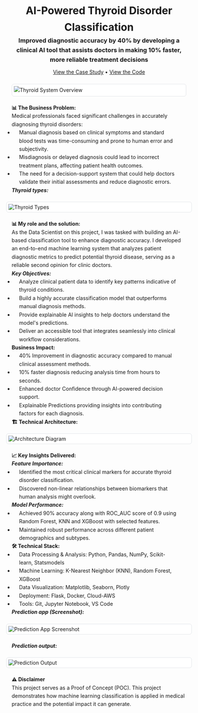 <style>
  /* General responsive typography */
  h1, h3, h4, h5, h6, p, li {
    max-width: 900px;
    margin: auto;
    padding: 0 15px;
    line-height: 1.6;
  }

  /* Responsive images */
  img.responsive-img {
    display: block;
    max-width: 100%;
    height: auto;
    margin: 20px auto;
    border: 1px solid #e1e4e8;
    border-radius: 6px;
    background: #fff;
    padding: 5px;
  }

  /* Lists container */
  ul {
    max-width: 900px;
    margin: auto;
    padding: 0 20px;
  }

  /* Centered links */
  p.center-links {
    text-align: center;
    margin: 10px 0;
  }

  /* Center align h1, h3 */
  h1, h3 {
    text-align: center;
  }

  /* Responsive font sizing */
  @media (max-width: 768px) {
    h1 { font-size: 1.8rem; }
    h3 { font-size: 1.2rem; }
    h4 { font-size: 1.1rem; }
  }

  @media (max-width: 480px) {
    h1 { font-size: 1.5rem; }
    h3 { font-size: 1rem; }
    h4, h5 { font-size: 0.95rem; }
  }
</style>

<h1>AI-Powered Thyroid Disorder Classification</h1>

<h3>Improved diagnostic accuracy by 40% by developing a clinical AI tool that assists doctors in making 10% faster, more reliable treatment decisions</h3>

<p class="center-links"> 
  <a href="https://sagar61205.github.io/Thyroid-detection/">View the Case Study</a> • 
  <a href="https://github.com/sagar61205/Thyroid-detection">View the Code</a> 
</p>

<img src="https://user-images.githubusercontent.com/5305547/127063302-2b8e0c7f-aa8b-4d91-9e2f-4b6f36b34319.png" 
     alt="Thyroid System Overview" class="responsive-img" />

<h4>📊 The Business Problem:</h4>
<p>Medical professionals faced significant challenges in accurately diagnosing thyroid disorders:</p>
<ul>
  <li>Manual diagnosis based on clinical symptoms and standard blood tests was time-consuming and prone to human error and subjectivity.</li>
  <li>Misdiagnosis or delayed diagnosis could lead to incorrect treatment plans, affecting patient health outcomes.</li>
  <li>The need for a decision-support system that could help doctors validate their initial assessments and reduce diagnostic errors.</li>  
</ul>

<h5>Thyroid types:</h5>
<img src="https://github.com/user-attachments/assets/f4affcbd-8798-4b8f-9606-efa476950cfa" 
     alt="Thyroid Types" class="responsive-img" />

<h4>📊 My role and the solution:</h4>
<p>As the Data Scientist on this project, I was tasked with building an AI-based classification tool to enhance diagnostic accuracy. I developed an end-to-end machine learning system that analyzes patient diagnostic metrics to predict potential thyroid disease, serving as a reliable second opinion for clinic doctors.</p>

<h5>Key Objectives:</h5>
<ul>
  <li>Analyze clinical patient data to identify key patterns indicative of thyroid conditions.</li>
  <li>Build a highly accurate classification model that outperforms manual diagnosis methods.</li>
  <li>Provide explainable AI insights to help doctors understand the model's predictions.</li>
  <li>Deliver an accessible tool that integrates seamlessly into clinical workflow considerations.</li>
</ul>

<h4>Business Impact:</h4>
<ul>
  <li>40% Improvement in diagnostic accuracy compared to manual clinical assessment methods.</li>
  <li>10% faster diagnosis reducing analysis time from hours to seconds.</li>
  <li>Enhanced doctor Confidence through AI-powered decision support.</li>
  <li>Explainable Predictions providing insights into contributing factors for each diagnosis.</li>
</ul>

<h4>🏗️ Technical Architecture:</h4>
<img src="https://github.com/user-attachments/assets/ffe27bfc-7283-4a33-aff4-8ab6e03fef98" 
     alt="Architecture Diagram" class="responsive-img" />

<h4>📈 Key Insights Delivered:</h4>

<h5>Feature Importance:</h5>
<ul>
  <li>Identified the most critical clinical markers for accurate thyroid disorder classification.</li>   
  <li>Discovered non-linear relationships between biomarkers that human analysis might overlook.</li>
</ul>

<h5>Model Performance:</h5>
<ul>
  <li>Achieved 90% accuracy along with ROC_AUC score of 0.9 using Random Forest, KNN and XGBoost with selected features.</li>
  <li>Maintained robust performance across different patient demographics and subtypes.</li>
</ul>

<h4>🛠️ Technical Stack:</h4>
<ul>
  <li>Data Processing & Analysis: Python, Pandas, NumPy, Scikit-learn, Statsmodels</li>
  <li>Machine Learning: K-Nearest Neighbor (KNN), Random Forest, XGBoost</li>
  <li>Data Visualization: Matplotlib, Seaborn, Plotly</li>
  <li>Deployment: Flask, Docker, Cloud-AWS</li>
  <li>Tools: Git, Jupyter Notebook, VS Code</li>
</ul>

<h5>Prediction app (Screenshot):</h5>
<img src="https://github.com/user-attachments/assets/c6e68e13-46c8-4dad-b08d-74b5af86326d" 
     alt="Prediction App Screenshot" class="responsive-img" />

<h5>Prediction output:</h5>
<img src="https://github.com/user-attachments/assets/152d7b1b-9107-40a0-9c37-261b249f0191" 
     alt="Prediction Output" class="responsive-img" />

<h4>⚠️ Disclaimer</h4>
<p>This project serves as a Proof of Concept (POC). This project demonstrates how machine learning classification is applied in medical practice and the potential impact it can generate.</p>
